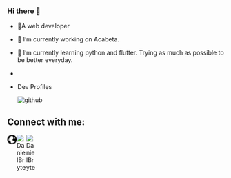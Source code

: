 ### Hi there 👋

<!--
**DanielBryte/danielbryte** is a ✨ _special_ ✨ repository because its `README.md` (this file) appears on your GitHub profile.

Here are some ideas to get you started:

- 🔭 I’m currently working on ...
- 🌱 I’m currently learning ...
- 👯 I’m looking to collaborate on ...
- 🤔 I’m looking for help with ...
- 💬 Ask me about ...
- 📫 How to reach me: ...
- 😄 Pronouns: ...
- ⚡ Fun fact: ...
-->
- 🔭A web developer
- 🔭 I’m currently working on Acabeta.
- 🌱 I’m currently learning python and flutter. Trying as much as possible to be better everyday.
- 
- Dev Profiles

  ![github](https://img.shields.io/badge/GitHub-000000?style=for-the-badge&logo=GitHub&logoColor=white)


## Connect with me:
[<img align="left" alt="DanielBryte" width="22px" src="https://raw.githubusercontent.com/iconic/open-iconic/master/svg/globe.svg" />][website]
[<img align="left" alt="DanielBryte" width="22px" src="https://cdn.jsdelivr.net/npm/simple-icons@v3/icons/twitter.svg" />][twitter]
[<img align="left" alt="DanielBryte" width="22px" src="https://cdn.jsdelivr.net/npm/simple-icons@v3/icons/linkedin.svg" />][linkedin]
<br />

<!-- BLOG-POST-LIST:END -->
<!-- This section you create this variables that are used above -->
[website]: https://google.com
[twitter]: https://twitter.com/danielbryte
[linkedin]: https://www.linkedin.com/in/danie/
